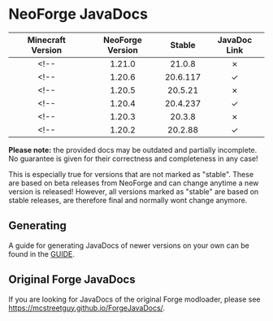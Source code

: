 # NeoForge JavaDocs

| **Minecraft Version** | **NeoForge Version** | **Stable** | **JavaDoc Link** |
|:---:|:---:|:---:|:---:|
<!-- | 1.21.0 | 21.0.8 | ✗ | [NeoForge 21.0.8 JavaDoc](https://mcstreetguy.github.io/NeoForgeJavaDocs/1.21.0-21.0.8/) | -->
<!-- | 1.20.6 | 20.6.117 | ✓ | [NeoForge 20.6.117 JavaDoc](https://mcstreetguy.github.io/NeoForgeJavaDocs/1.20.6-20.6.117/) | -->
<!-- | 1.20.5 | 20.5.21 | ✗ | [NeoForge 20.5.21 JavaDoc](https://mcstreetguy.github.io/NeoForgeJavaDocs/1.20.5-20.5.21/) | -->
<!-- | 1.20.4 | 20.4.237 | ✓ | [NeoForge 20.4.237 JavaDoc](https://mcstreetguy.github.io/NeoForgeJavaDocs/1.20.4-20.4.237/) | -->
<!-- | 1.20.3 | 20.3.8 | ✗ | [NeoForge 20.3.8 JavaDoc](https://mcstreetguy.github.io/NeoForgeJavaDocs/1.20.3-20.3.8/) | -->
<!-- | 1.20.2 | 20.2.88 | ✓ | [NeoForge 20.2.88 JavaDoc](https://mcstreetguy.github.io/NeoForgeJavaDocs/1.20.2-20.2.88/) | -->

**Please note:** the provided docs may be outdated and partially incomplete.  
No guarantee is given for their correctness and completeness in any case!

This is especially true for versions that are not marked as "stable".
These are based on beta releases from NeoForge and can change anytime a new
version is released! However, all versions marked as "stable" are based on
stable releases, are therefore final and normally wont change anymore.

## Generating

A guide for generating JavaDocs of newer versions on your own can be found in the [GUIDE](/GUIDE.md).

## Original Forge JavaDocs

If you are looking for JavaDocs of the original Forge modloader, please see <https://mcstreetguy.github.io/ForgeJavaDocs/>.
